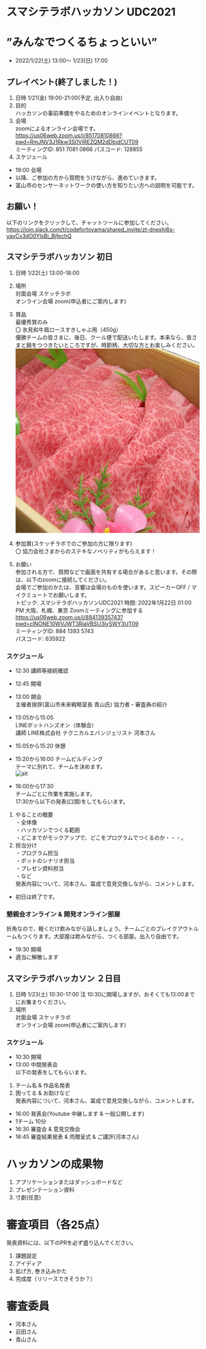 # スマシテラボハッカソン UDC2021 
# ”みんなでつくるちょっといい”
- 2022/1/22(土) 13:00～ 1/23(日) 17:00 
##  プレイベント(終了しました！)
1. 日時 1/21(金) 19:00-21:00(予定, 出入り自由)
1. 目的<br>
ハッカソンの事前準備をやるためのオンラインイベントとなります。
1. 会場<br>
zoomによるオンライン会場です。<br>
https://us06web.zoom.us/j/85170810866?pwd=RmJNV3J1Rkw3S0ViREZQM2dDbjdCUT09
<br>ミーティングID: 851 7081 0866
パスコード: 128855
1. スケジュール
- 19:00 会場
- 以降、ご参加の方から質問をうけながら、進めていきます。
- 富山市のセンサーネットワークの使い方を知りたい方への説明を可能です。

## お願い！
以下のリンクをクリックして、チャットツールに参加してください。
https://join.slack.com/t/codefortoyama/shared_invite/zt-dnexhi6s-yavCx3dO0YlsBi_BjfechQ


## スマシテラボハッカソン 初日
1. 日時 1/22(土) 13:00-18:00
1. 場所 <br>
対面会場 スケッチラボ<br>
オンライン会場 zoom(申込者にご案内します)
1. 賞品<br>
最優秀賞のみ<br>
〇 氷見和牛肩ロースすきしゃぶ用（450g）<br>
優勝チームの皆さまに、後日、クール便で配送いたします。本来なら、皆さまと鍋をつつきたいところですが、時節柄、大切な方とお楽しみください。<br>
![alt](img/meatup.jpg)

1. 参加賞(スケッチラボでのご参加の方に限ります)<br>
〇 協力会社さまからのステキなノベリティがもらえます！
1. お願い<br>
参加される方で、質問などで画面を共有する場合があると思います。その際は、以下のzoomに接続してください。<br>
会場でご参加のかたは、音響は会場のものを使います。スピーカーOFF / マイクミュートでお願いします。<br>
トピック: スマシテラボハッカソンUDC2021
時間: 2022年1月22日 01:00 PM 大阪、札幌、東京
Zoomミーティングに参加する<br>
https://us06web.zoom.us/j/88413935743?pwd=clNONE10WVJWT3RiaVBSU3IySWY3UT09<br>
ミーティングID: 884 1393 5743<br>
パスコード: 635922<br>

### スケジュール
- 12:30 講師等接続確認
- 12:45 開場
- 13:00 開会<br>
主催者挨拶(富山市未来戦略室長 青山氏)
協力者・審査員の紹介
- 13:05から15:05  <br>
LINEボットハンズオン（体験会）<br>
講師 LINE株式会社 テクニカルエバンジェリスト 河本さん<br>
- 15:05から15:20 休憩
- 15:20から16:00 チームビルディング<br>
テーマに別れて、チームを決めます。<br>
![alt](問い.png)

- 16:00から17:30<br>
チームごとに作業を実施します。<br>
17:30から以下の発表(口頭)をしてもらいます。<br>
1) やることの概要<br>
・全体像<br>
・ハッカソンでつくる範囲<br>
・どこまでがモックアップで、どこをプログラムでつくるのか・・・。
2) 担当分け<br>
・プログラム担当<br>
・ボットのシナリオ担当<br>
・プレゼン資料担当<br>
・など<br>
発表内容について、河本さん、冨成で意見交換しながら、コメントします。
- 初日は終了です。
### 懇親会オンライン & 開発オンライン部屋
折角なので、軽くだけ飲みながら話しましょう。チームごとのブレイクアウトルームもつくります。大部屋は飲みながら、つくる部屋。出入り自由です。
- 19:30 開場
- 適当に解散します

## スマシテラボハッカソン ２日目
1. 日時 1/23(土) 10:30-17:00 注 10:30に開場しますが、おそくても13:00までにお集まりください。
1. 場所 <br>
対面会場 スケッチラボ<br>
オンライン会場 zoom(申込者にご案内します)
### スケジュール
- 10:30 開場
- 13:00 中間発表会 <br>
以下の発表をしてもらいます。<br>
1) チーム名 & 作品名発表<br>
2) 困ってる & お助けなど<br>
発表内容について、河本さん、冨成で意見交換しながら、コメントします。
- 16:00 発表会(Youtube 中継します & 一般公開します) <br>
- 1チーム 10分 
- 16:30 審査会 & 意見交換会
- 16:45 審査結果発表 & 肉贈呈式 & ご講評(河本さん)

# ハッカソンの成果物
1. アプリケーションまたはダッシュボードなど
1. プレゼンテーション資料
1. 寸劇(任意)

# 審査項目（各25点）
発表資料には、以下のPRを必ず盛り込んでください。
1. 課題設定
1. アイディア
1. 拡げ方, 巻き込みかた
1. 完成度（リリースできそうか？）

# 審査委員
- 河本さん
- 召田さん
- 青山さん

